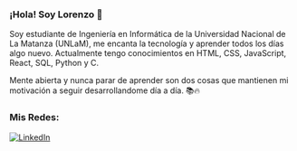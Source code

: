 ### ¡Hola! Soy Lorenzo 👋
Soy estudiante de Ingeniería en Informática de la Universidad Nacional de La Matanza (UNLaM), me encanta la tecnología y aprender todos los días algo nuevo.
Actualmente tengo conocimientos en HTML, CSS, JavaScript, React, SQL, Python y C. 


Mente abierta y nunca parar de aprender son dos cosas que mantienen mi motivación a seguir desarrollandome día a día.
📚🔥


### Mis Redes:
[![LinkedIn](https://img.shields.io/badge/LinkedIn-0077B5?style=for-the-badge&logo=linkedin&logoColor=white)](https://www.linkedin.com/in/lorenzo-david-lezcano/)


